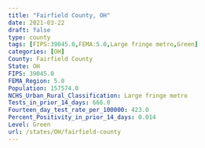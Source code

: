 ```yaml
---
title: "Fairfield County, OH"
date: 2021-03-22
draft: false
type: county
tags: [FIPS:39045.0,FEMA:5.0,Large fringe metro,Green]
categories: [OH]
County: Fairfield County
State: OH
FIPS: 39045.0
FEMA_Region: 5.0
Population: 157574.0
NCHS_Urban_Rural_Classification: Large fringe metro
Tests_in_prior_14_days: 666.0
Fourteen_day_test_rate_per_100000: 423.0
Percent_Positivity_in_prior_14_days: 0.014
Level: Green
url: /states/OH/fairfield-county
---
```



